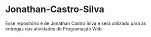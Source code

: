# Jonathan-Castro-Silva
<html>
  <head>
    <title> Jonathan Castro Silva </title>
  </head>
  <body>
    Esse repositório é de Jonathan Castro Silva e será utilizado para as entregas das atividades de Programação Web
  </body>
</html>
